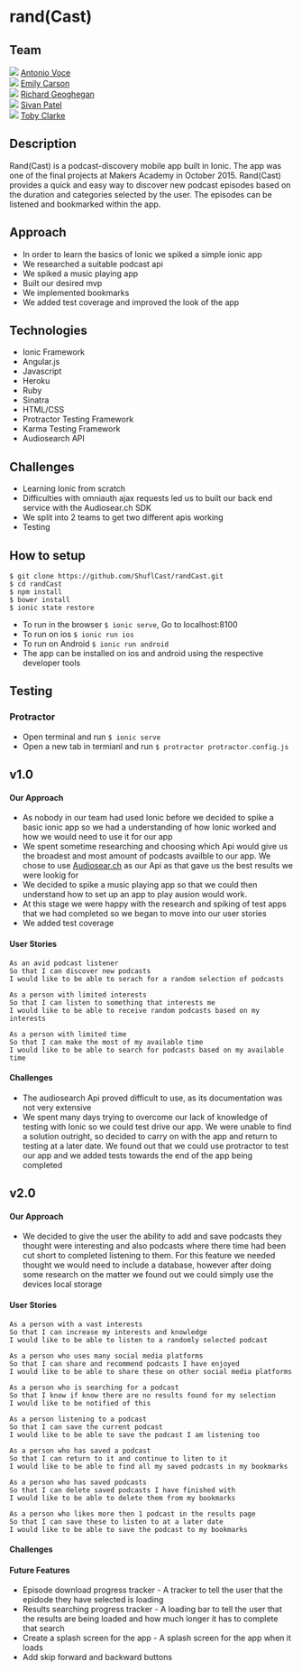 rand(Cast)
===========

## Team

<img src="https://avatars2.githubusercontent.com/u/12876467?v=3&s=35">  [Antonio Voce](https://github.com/7091lapS)    
<img src="https://avatars2.githubusercontent.com/u/12625493?v=3&s=35">  [Emily Carson](https://github.com/emily-jane)  
<img src="https://avatars2.githubusercontent.com/u/11146599?v=3&s=35">  [Richard Geoghegan](https://github.com/richgeog)  
<img src="https://avatars2.githubusercontent.com/u/10670079?v=3&s=35">  [Sivan Patel](https://github.com/sivanpatel)  
<img src="https://avatars2.githubusercontent.com/u/12451318?v=3&s=35">  [Toby Clarke](https://github.com/Teeohbee)

## Description

Rand(Cast) is a podcast-discovery mobile app built in Ionic. The app was one of the final projects at Makers Academy in October 2015.
Rand(Cast) provides a quick and easy way to discover new podcast episodes based on the duration and categories selected by the user. The episodes can be listened and bookmarked within the app.

## Approach

* In order to learn the basics of Ionic we spiked a simple ionic app
* We researched a suitable podcast api
* We spiked a music playing app
* Built our desired mvp
* We implemented bookmarks
* We added test coverage and improved the look of the app

## Technologies

* Ionic Framework
* Angular.js
* Javascript
* Heroku
* Ruby
* Sinatra
* HTML/CSS
* Protractor Testing Framework
* Karma Testing Framework
* Audiosearch API

## Challenges

* Learning Ionic from scratch
* Difficulties with omniauth ajax requests led us to built our back end service with the Audiosear.ch SDK
* We split into 2 teams to get two different apis working
* Testing

## How to setup

````
$ git clone https://github.com/ShuflCast/randCast.git
$ cd randCast
$ npm install
$ bower install
$ ionic state restore
````

* To run in the browser `$ ionic serve`, Go to localhost:8100
* To run on ios `$ ionic run ios`
* To run on Android `$ ionic run android`
* The app can be installed on ios and android using the respective developer tools

## Testing
### Protractor
* Open terminal and run `$ ionic serve`
* Open a new tab in termianl and run `$ protractor protractor.config.js`

## v1.0

#### Our Approach

* As nobody in our team had used Ionic before we decided to spike a basic ionic app so we had a understanding of how Ionic worked and how we would need to use it for our app
* We spent sometime researching and choosing which Api would give us the broadest and most amount of podcasts availble to our app. We chose to use [Audiosear.ch](https://www.audiosear.ch/) as our Api as that gave us the best results we were lookig for
* We decided to spike a music playing app so that we could then understand how to set up an app to play ausion would work.
* At this stage we were happy with the research and spiking of test apps that we had completed so we began to move into our user stories
* We added test coverage

#### User Stories
````
As an avid podcast listener
So that I can discover new podcasts
I would like to be able to serach for a random selection of podcasts
````

````
As a person with limited interests
So that I can listen to something that interests me
I would like to be able to receive random podcasts based on my interests
````

````
As a person with limited time
So that I can make the most of my available time
I would like to be able to search for podcasts based on my available time
````

#### Challenges

* The audiosearch Api proved difficult to use, as its documentation was not very extensive
* We spent many days trying to overcome our lack of knowledge of testing with Ionic so we could test drive our app. We were unable to find a solution outright, so decided to carry on with the app and return to testing at a later date. We found out that we could use protractor to test our app and we added tests towards the end of the app being completed

## v2.0
#### Our Approach

* We decided to give the user the ability to add and save podcasts they thought were interesting and also podcasts where there time had been cut short to completed listening to them. For this feature we needed thought we would need to include a database, however after doing some research on the matter we found out we could simply use the devices local storage

#### User Stories
````
As a person with a vast interests
So that I can increase my interests and knowledge
I would like to be able to listen to a randomly selected podcast
````

````
As a person who uses many social media platforms
So that I can share and recommend podcasts I have enjoyed
I would like to be able to share these on other social media platforms
````

````
As a person who is searching for a podcast
So that I know if know there are no results found for my selection
I would like to be notified of this
````

````
As a person listening to a podcast
So that I can save the current podcast
I would like to be able to save the podcast I am listening too
````

````
As a person who has saved a podcast
So that I can return to it and continue to liten to it
I would like to be able to find all my saved podcasts in my bookmarks
````

````
As a person who has saved podcasts
So that I can delete saved podcasts I have finished with
I would like to be able to delete them from my bookmarks
````

````
As a person who likes more then 1 podcast in the results page
So that I can save these to listen to at a later date
I would like to be able to save the podcast to my bookmarks
````

#### Challenges

#### Future Features

* Episode download progress tracker - A tracker to tell the user that the epidode they have selected is loading
* Results searching progress tracker - A loading bar to tell the user that the results are being loaded and how much longer it has to complete that search
* Create a splash screen for the app - A splash screen for the app when it loads
* Add skip forward and backward buttons
